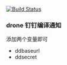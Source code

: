 [![Build Status](https://drone.bboysoul.cn/api/badges/bboysoul/drone-notice/status.svg)](https://drone.bboysoul.cn/bboysoul/drone-notice)

### drone 钉钉编译通知

添加两个变量即可
- ddbaseurl
- ddsecret